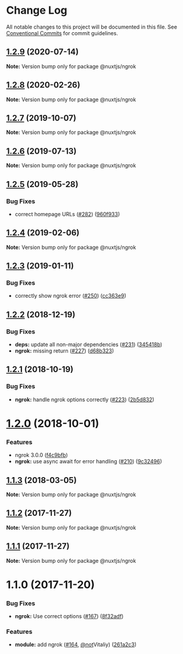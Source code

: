 # Change Log

All notable changes to this project will be documented in this file.
See [Conventional Commits](https://conventionalcommits.org) for commit guidelines.

## [1.2.9](https://github.com/nuxt/modules/compare/@nuxtjs/ngrok@1.2.8...@nuxtjs/ngrok@1.2.9) (2020-07-14)

**Note:** Version bump only for package @nuxtjs/ngrok





## [1.2.8](https://github.com/nuxt/modules/compare/@nuxtjs/ngrok@1.2.7...@nuxtjs/ngrok@1.2.8) (2020-02-26)

**Note:** Version bump only for package @nuxtjs/ngrok





## [1.2.7](https://github.com/nuxt/modules/compare/@nuxtjs/ngrok@1.2.6...@nuxtjs/ngrok@1.2.7) (2019-10-07)

**Note:** Version bump only for package @nuxtjs/ngrok





## [1.2.6](https://github.com/nuxt/modules/compare/@nuxtjs/ngrok@1.2.5...@nuxtjs/ngrok@1.2.6) (2019-07-13)

**Note:** Version bump only for package @nuxtjs/ngrok





## [1.2.5](https://github.com/nuxt/modules/compare/@nuxtjs/ngrok@1.2.4...@nuxtjs/ngrok@1.2.5) (2019-05-28)


### Bug Fixes

* correct homepage URLs ([#282](https://github.com/nuxt/modules/issues/282)) ([960f933](https://github.com/nuxt/modules/commit/960f933))





## [1.2.4](https://github.com/nuxt/modules/compare/@nuxtjs/ngrok@1.2.3...@nuxtjs/ngrok@1.2.4) (2019-02-06)

**Note:** Version bump only for package @nuxtjs/ngrok





## [1.2.3](https://github.com/nuxt/modules/compare/@nuxtjs/ngrok@1.2.2...@nuxtjs/ngrok@1.2.3) (2019-01-11)


### Bug Fixes

* correctly show ngrok error ([#250](https://github.com/nuxt/modules/issues/250)) ([cc363e9](https://github.com/nuxt/modules/commit/cc363e9))





<a name="1.2.2"></a>
## [1.2.2](https://github.com/nuxt/modules/compare/@nuxtjs/ngrok@1.2.1...@nuxtjs/ngrok@1.2.2) (2018-12-19)


### Bug Fixes

* **deps:** update all non-major dependencies ([#231](https://github.com/nuxt/modules/issues/231)) ([345418b](https://github.com/nuxt/modules/commit/345418b))
* **ngrok:** missing return ([#227](https://github.com/nuxt/modules/issues/227)) ([d68b323](https://github.com/nuxt/modules/commit/d68b323))





<a name="1.2.1"></a>
## [1.2.1](https://github.com/nuxt/modules/compare/@nuxtjs/ngrok@1.2.0...@nuxtjs/ngrok@1.2.1) (2018-10-19)


### Bug Fixes

* **ngrok:** handle ngrok options correctly ([#223](https://github.com/nuxt/modules/issues/223)) ([2b5d832](https://github.com/nuxt/modules/commit/2b5d832))





<a name="1.2.0"></a>
# [1.2.0](https://github.com/nuxt/modules/compare/@nuxtjs/ngrok@1.1.3...@nuxtjs/ngrok@1.2.0) (2018-10-01)


### Features

* ngrok 3.0.0 ([f4c9bfb](https://github.com/nuxt/modules/commit/f4c9bfb))
* **ngrok:** use async await for error handling ([#210](https://github.com/nuxt/modules/issues/210)) ([9c32496](https://github.com/nuxt/modules/commit/9c32496))





<a name="1.1.3"></a>
## [1.1.3](https://github.com/nuxt/modules/compare/@nuxtjs/ngrok@1.1.2...@nuxtjs/ngrok@1.1.3) (2018-03-05)




**Note:** Version bump only for package @nuxtjs/ngrok

<a name="1.1.2"></a>
## [1.1.2](https://github.com/nuxt/modules/compare/@nuxtjs/ngrok@1.1.0...@nuxtjs/ngrok@1.1.2) (2017-11-27)




**Note:** Version bump only for package @nuxtjs/ngrok

<a name="1.1.1"></a>
## [1.1.1](https://github.com/nuxt/modules/compare/@nuxtjs/ngrok@1.1.0...@nuxtjs/ngrok@1.1.1) (2017-11-27)




**Note:** Version bump only for package @nuxtjs/ngrok

<a name="1.1.0"></a>
# 1.1.0 (2017-11-20)


### Bug Fixes

* **ngrok:** Use correct options ([#167](https://github.com/nuxt/modules/issues/167)) ([8f32adf](https://github.com/nuxt/modules/commit/8f32adf))


### Features

* **module:** add ngrok ([#164](https://github.com/nuxt/modules/issues/164), [@not](https://github.com/not)Vitaliy) ([261a2c3](https://github.com/nuxt/modules/commit/261a2c3))
